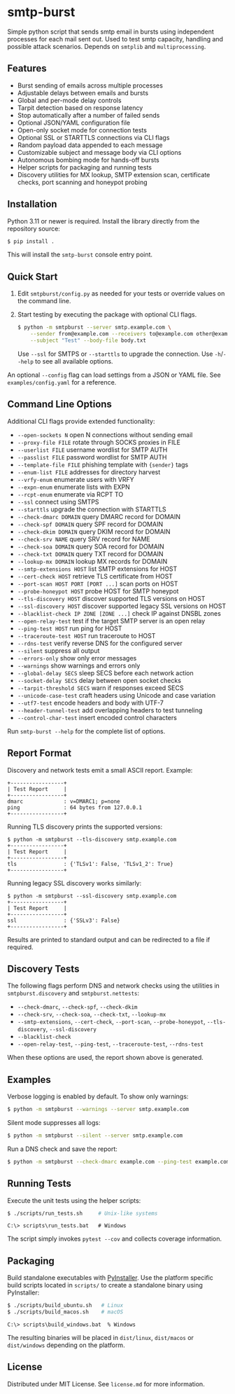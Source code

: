 # smtp-burst
Simple python script that sends smtp email in bursts using independent processes for each mail sent out. Used to test smtp capacity, handling and possible attack scenarios. Depends on `smtplib` and `multiprocessing`.

## Features

- Burst sending of emails across multiple processes
- Adjustable delays between emails and bursts
- Global and per-mode delay controls
- Tarpit detection based on response latency
- Stop automatically after a number of failed sends
- Optional JSON/YAML configuration file
- Open-only socket mode for connection tests
- Optional SSL or STARTTLS connections via CLI flags
- Random payload data appended to each message
- Customizable subject and message body via CLI options
- Autonomous bombing mode for hands-off bursts
- Helper scripts for packaging and running tests
- Discovery utilities for MX lookup, SMTP extension scan, certificate checks,
  port scanning and honeypot probing

## Installation

Python 3.11 or newer is required. Install the library directly from the
repository source:

```bash
$ pip install .
```

This will install the `smtp-burst` console entry point.

## Quick Start

1. Edit `smtpburst/config.py` as needed for your tests or override values on the
   command line.
2. Start testing by executing the package with optional CLI flags.

   ```bash
   $ python -m smtpburst --server smtp.example.com \
       --sender from@example.com --receivers to@example.com other@example.com \
       --subject "Test" --body-file body.txt
   ```

   Use `--ssl` for SMTPS or `--starttls` to upgrade the connection.
   Use `-h`/`--help` to see all available options.

An optional `--config` flag can load settings from a JSON or YAML file.
See `examples/config.yaml` for a reference.

## Command Line Options

Additional CLI flags provide extended functionality:

- `--open-sockets N` open N connections without sending email
- `--proxy-file FILE` rotate through SOCKS proxies in FILE
- `--userlist FILE` username wordlist for SMTP AUTH
- `--passlist FILE` password wordlist for SMTP AUTH
- `--template-file FILE` phishing template with `{sender}` tags
- `--enum-list FILE` addresses for directory harvest
- `--vrfy-enum` enumerate users with VRFY
- `--expn-enum` enumerate lists with EXPN
- `--rcpt-enum` enumerate via RCPT TO
- `--ssl` connect using SMTPS
- `--starttls` upgrade the connection with STARTTLS
- `--check-dmarc DOMAIN` query DMARC record for DOMAIN
- `--check-spf DOMAIN` query SPF record for DOMAIN
- `--check-dkim DOMAIN` query DKIM record for DOMAIN
- `--check-srv NAME` query SRV record for NAME
- `--check-soa DOMAIN` query SOA record for DOMAIN
- `--check-txt DOMAIN` query TXT record for DOMAIN
- `--lookup-mx DOMAIN` lookup MX records for DOMAIN
- `--smtp-extensions HOST` list SMTP extensions for HOST
- `--cert-check HOST` retrieve TLS certificate from HOST
- `--port-scan HOST PORT [PORT ...]` scan ports on HOST
- `--probe-honeypot HOST` probe HOST for SMTP honeypot
- `--tls-discovery HOST` discover supported TLS versions on HOST
- `--ssl-discovery HOST` discover supported legacy SSL versions on HOST
- `--blacklist-check IP ZONE [ZONE ...]` check IP against DNSBL zones
- `--open-relay-test` test if the target SMTP server is an open relay
- `--ping-test HOST` run ping for HOST
- `--traceroute-test HOST` run traceroute to HOST
- `--rdns-test` verify reverse DNS for the configured server
- `--silent` suppress all output
- `--errors-only` show only error messages
- `--warnings` show warnings and errors only
- `--global-delay SECS` sleep SECS before each network action
- `--socket-delay SECS` delay between open socket checks
- `--tarpit-threshold SECS` warn if responses exceed SECS
- `--unicode-case-test` craft headers using Unicode and case variation
- `--utf7-test` encode headers and body with UTF-7
- `--header-tunnel-test` add overlapping headers to test tunneling
- `--control-char-test` insert encoded control characters

Run `smtp-burst --help` for the complete list of options.

## Report Format

Discovery and network tests emit a small ASCII report. Example:

```
+-----------------+
| Test Report     |
+-----------------+
dmarc             : v=DMARC1; p=none
ping              : 64 bytes from 127.0.0.1
+-----------------+
```

Running TLS discovery prints the supported versions:

```
$ python -m smtpburst --tls-discovery smtp.example.com
+-----------------+
| Test Report     |
+-----------------+
tls               : {'TLSv1': False, 'TLSv1_2': True}
+-----------------+
```

Running legacy SSL discovery works similarly:

```
$ python -m smtpburst --ssl-discovery smtp.example.com
+-----------------+
| Test Report     |
+-----------------+
ssl               : {'SSLv3': False}
+-----------------+
```

Results are printed to standard output and can be redirected to a file if
required.

## Discovery Tests

The following flags perform DNS and network checks using the utilities in
`smtpburst.discovery` and `smtpburst.nettests`:

- `--check-dmarc`, `--check-spf`, `--check-dkim`
- `--check-srv`, `--check-soa`, `--check-txt`, `--lookup-mx`
- `--smtp-extensions`, `--cert-check`, `--port-scan`, `--probe-honeypot`,
  `--tls-discovery`, `--ssl-discovery`
- `--blacklist-check`
- `--open-relay-test`, `--ping-test`, `--traceroute-test`, `--rdns-test`

When these options are used, the report shown above is generated.

## Examples

Verbose logging is enabled by default. To show only warnings:

```bash
$ python -m smtpburst --warnings --server smtp.example.com
```

Silent mode suppresses all logs:

```bash
$ python -m smtpburst --silent --server smtp.example.com
```

Run a DNS check and save the report:

```bash
$ python -m smtpburst --check-dmarc example.com --ping-test example.com > report.txt
```

## Running Tests

Execute the unit tests using the helper scripts:

```bash
$ ./scripts/run_tests.sh     # Unix-like systems
```

```batch
C:\> scripts\run_tests.bat   # Windows
```

The script simply invokes `pytest --cov` and collects coverage information.

## Packaging

Build standalone executables with [PyInstaller](https://www.pyinstaller.org/).
Use the platform specific build scripts located in `scripts/` to create a
standalone binary using PyInstaller:

```bash
$ ./scripts/build_ubuntu.sh   # Linux
$ ./scripts/build_macos.sh    # macOS
```

```batch
C:\> scripts\build_windows.bat  % Windows
```

The resulting binaries will be placed in `dist/linux`, `dist/macos` or
`dist/windows` depending on the platform.

## License

Distributed under MIT License. See `license.md` for more information.

